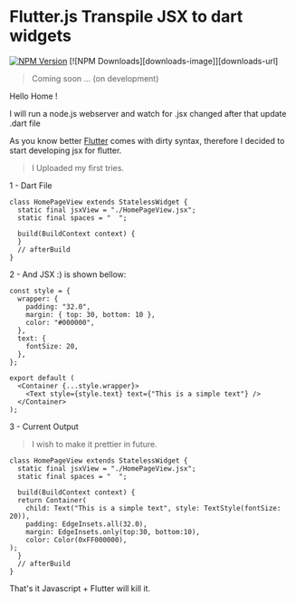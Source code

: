 # Flutter.js Transpile JSX to dart widgets

[![NPM Version][npm-image]][npm-url]
[![NPM Downloads][downloads-image]][downloads-url]


> Coming soon ... (on development)

Hello Home !

I will run a node.js webserver and watch for .jsx changed after that update .dart file

As you know better <a href='https://flutter.dev'>Flutter</a> comes with dirty syntax, therefore I decided to start developing jsx for flutter.

> I Uploaded my first tries.

1 - Dart File

```
class HomePageView extends StatelessWidget {
  static final jsxView = "./HomePageView.jsx";
  static final spaces = "  ";

  build(BuildContext context) {
  }
  // afterBuild
}

```

2 - And JSX :) is shown bellow:

```
const style = {
  wrapper: {
    padding: "32.0",
    margin: { top: 30, bottom: 10 },
    color: "#000000",
  },
  text: {
    fontSize: 20,
  },
};

export default (
  <Container {...style.wrapper}>
    <Text style={style.text} text={"This is a simple text"} />
  </Container>
);
```

3 - Current Output

> I wish to make it prettier in future.

```
class HomePageView extends StatelessWidget {
  static final jsxView = "./HomePageView.jsx";
  static final spaces = "  ";

  build(BuildContext context) {
  return Container(
  	child: Text("This is a simple text", style: TextStyle(fontSize: 20)),
	padding: EdgeInsets.all(32.0),
	margin: EdgeInsets.only(top:30, bottom:10),
	color: Color(0xFF000000),
);
  }
  // afterBuild
}

```

That's it Javascript + Flutter will kill it.


[npm-image]: https://img.shields.io/npm/v/flutterjsx.svg?style=flat
[npm-url]: https://www.npmjs.com/package/flutterjsx

